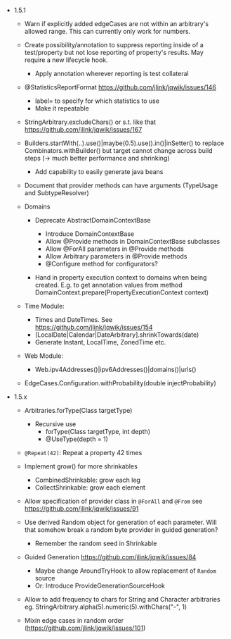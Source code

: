 - 1.5.1

    - Warn if explicitly added edgeCases are not within an arbitrary's allowed range.
      This can currently only work for numbers. 

    - Create possibility/annotation to suppress reporting inside of a test/property but not lose
      reporting of property's results. May require a new lifecycle hook.
        - Apply annotation wherever reporting is test collateral

    - @StatisticsReportFormat
      https://github.com/jlink/jqwik/issues/146
        - label=<statistics label> to specify for which statistics to use
        - Make it repeatable
    
    - StringArbitrary.excludeChars() or s.t. like that
      https://github.com/jlink/jqwik/issues/167

    - Builders.startWith(..).use()|maybe(0.5).use().in()|inSetter() 
      to replace Combinators.withBuilder() but target cannot change across
      build steps (-> much better performance and shrinking)
      
        - Add capability to easily generate java beans

    - Document that provider methods can have arguments (TypeUsage and SubtypeResolver)

    - Domains
        - Deprecate AbstractDomainContextBase
            - Introduce DomainContextBase
            - Allow @Provide methods in DomainContextBase subclasses
            - Allow @ForAll parameters in @Provide methods
            - Allow Arbitrary<T> parameters in @Provide methods
            - @Configure method for configurators?
            
        - Hand in property execution context to domains when being created.
          E.g. to get annotation values from method
          DomainContext.prepare(PropertyExecutionContext context)

    - Time Module:
        - Times and DateTimes. See https://github.com/jlink/jqwik/issues/154
        - [LocalDate|Calendar|DateArbitrary].shrinkTowards(date)
        - Generate Instant, LocalTime, ZonedTime etc.
    
    - Web Module:
        - Web.ipv4Addresses()|ipv6Addresses()|domains()|urls()

    - EdgeCases.Configuration.withProbability(double injectProbability)

- 1.5.x

    - Arbitraries.forType(Class<T> targetType)
        - Recursive use
            - forType(Class<T> targetType, int depth)
            - @UseType(depth = 1)

    - `@Repeat(42)`: Repeat a property 42 times

    - Implement grow() for more shrinkables
        - CombinedShrinkable: grow each leg
        - CollectShrinkable: grow each element

    - Allow specification of provider class in `@ForAll` and `@From`
      see https://github.com/jlink/jqwik/issues/91

    - Use derived Random object for generation of each parameter.
      Will that somehow break a random byte provider in guided generation?
      - Remember the random seed in Shrinkable

    - Guided Generation
      https://github.com/jlink/jqwik/issues/84
      - Maybe change AroundTryHook to allow replacement of `Random` source
      - Or: Introduce ProvideGenerationSourceHook
      
    - Allow to add frequency to chars for String and Character arbitraries
      eg. StringArbitrary.alpha(5).numeric(5).withChars("-", 1)

    - Mixin edge cases in random order (https://github.com/jlink/jqwik/issues/101)
    

